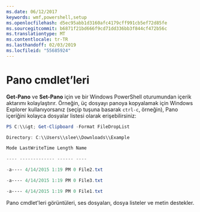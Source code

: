 ```yaml
---
ms.date: 06/12/2017
keywords: wmf,powershell,setup
ms.openlocfilehash: d5ec95abb1d3160afc4179cff991cb5ef72d85fe
ms.sourcegitcommit: b6871f21bd666f9cd71dd336bb3f844cf472b56c
ms.translationtype: MT
ms.contentlocale: tr-TR
ms.lasthandoff: 02/03/2019
ms.locfileid: "55685924"
---
```

# <a name="clipboard-cmdlets"></a>Pano cmdlet’leri
**Get-Pano** ve **Set-Pano** için ve bir Windows PowerShell oturumundan içerik aktarımı kolaylaştırır. Örneğin, üç dosyayı panoya kopyalamak için Windows Explorer kullanıyorsanız (seçip tuşuna basarak `ctrl-c`, örneğin), Pano içeriğini kolayca dosyalar listesi olarak erişebilirsiniz:

```powershell
PS C:\\&gt; Get-Clipboard -Format FileDropList

Directory: C:\\Users\\slee\\Downloads\\Example

Mode LastWriteTime Length Name

---- ------------- ------ ----

-a---- 4/14/2015 1:19 PM 0 File2.txt

-a---- 4/14/2015 1:19 PM 0 File3.txt

-a---- 4/14/2015 1:19 PM 0 File1.txt
```


Pano cmdlet'leri görüntüleri, ses dosyaları, dosya listeler ve metin destekler.
